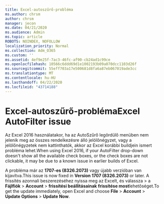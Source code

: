```yaml
---
title: Excel-autoszűrő-probléma
ms.author: chrsm
author: chrsm
manager: jecon
ms.date: 04/21/2020
ms.audience: Admin
ms.topic: article
ROBOTS: NOINDEX, NOFOLLOW
localization_priority: Normal
ms.collection: Adm_O365
ms.custom: ''
ms.assetid: 4ef9e25f-7ac3-46fc-af90-cb24ad1c99ce
ms.openlocfilehash: 10566c6ddd69d1e1002193b09a070dcc1103d26f
ms.sourcegitcommit: 55eff703a17e500681d8fa6a87eb067019ade3cc
ms.translationtype: MT
ms.contentlocale: hu-HU
ms.lasthandoff: 04/22/2020
ms.locfileid: "43714188"
---
```

# <a name="excel-autofilter-issue"></a><span data-ttu-id="46798-102">Excel-autoszűrő-probléma</span><span class="sxs-lookup"><span data-stu-id="46798-102">Excel AutoFilter issue</span></span>

<span data-ttu-id="46798-103">Az Excel 2016 használatakor, ha az AutoSzűrő legördülő menüben nem jelenik meg az összes rendelkezésre álló jelölőnégyzet, vagy a jelölőnégyzetek nem kattinthatók, akkor az Excel korábbi buildjein ismert probléma lehet.</span><span class="sxs-lookup"><span data-stu-id="46798-103">When using Excel 2016, if your AutoFilter drop-down doesn't show all the available check boxes, or the check boxes are not clickable, it may be due to a known issue in earlier builds of Excel.</span></span> 
  
<span data-ttu-id="46798-104">A probléma már az **1707-es (8326.2073)** vagy újabb verzióban van kijavítva.</span><span class="sxs-lookup"><span data-stu-id="46798-104">This issue is now fixed in **Version 1707 (8326.2073)** or later.</span></span> <span data-ttu-id="46798-105">A frissítés azonnali beszerezéséhez nyissa meg az Excelt, és válassza \> a **Fájlfiók** \> **Account** \> **frissítési beállításainak** **frissítése most**lehetőséget.</span><span class="sxs-lookup"><span data-stu-id="46798-105">To get the update immediately, open Excel and choose **File** \> **Account** \> **Update Options** \> **Update Now**.</span></span>
  

